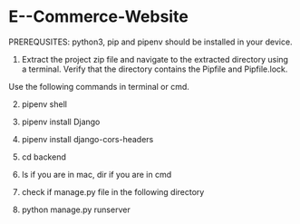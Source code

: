 # E--Commerce-Website
PREREQUSITES: 
python3, pip and pipenv should be installed in your device.


1) Extract the project zip file and navigate to the extracted directory using a terminal. 
	Verify that the directory contains the Pipfile and Pipfile.lock.

Use the following commands in terminal or cmd.

2) pipenv shell  

3) pipenv install Django

4) pipenv install django-cors-headers

4) cd backend

5) ls if you are in mac, dir if you are in cmd

6) check if manage.py file in the following directory

7) python manage.py runserver
